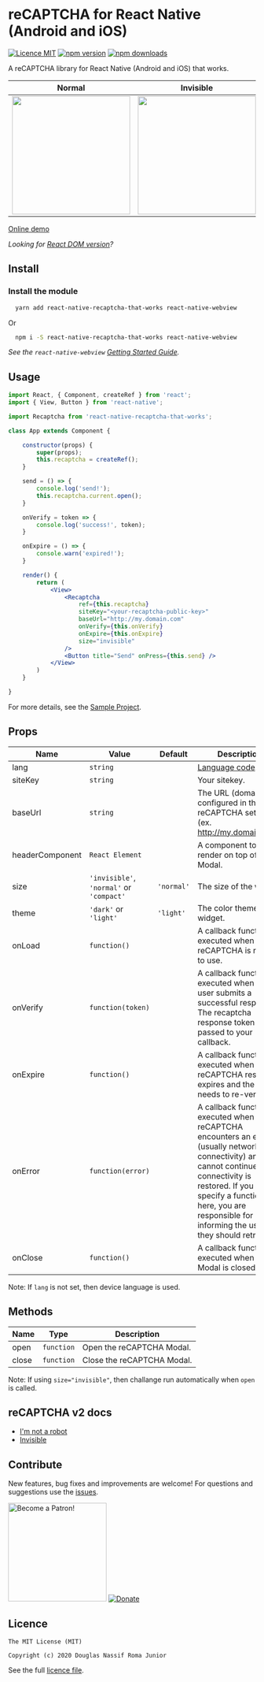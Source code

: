 # reCAPTCHA for React Native (Android and iOS)

[![Licence MIT](https://img.shields.io/badge/licence-MIT-blue.svg)](https://github.com/douglasjunior/react-native-recaptcha-that-works/blob/master/LICENSE)
[![npm version](https://img.shields.io/npm/v/react-native-recaptcha-that-works.svg)](https://www.npmjs.com/package/react-native-recaptcha-that-works)
[![npm downloads](https://img.shields.io/npm/dt/react-native-recaptcha-that-works.svg)](#install)

A reCAPTCHA library for React Native (Android and iOS) that works.

| Normal | Invisible |
| - | - |
| <img src='https://raw.githubusercontent.com/douglasjunior/react-native-recaptcha-that-works/master/screenshots/normal.gif' width='240' /> | <img src='https://raw.githubusercontent.com/douglasjunior/react-native-recaptcha-that-works/master/screenshots/invisible.gif' width='240' /> |

[Online demo](https://snack.expo.io/@douglasjunior/a6aed2)

_Looking for [React DOM version](https://github.com/douglasjunior/react-recaptcha-that-works)?_

## Install 

### Install the module 

```bash
  yarn add react-native-recaptcha-that-works react-native-webview
```
Or
```bash
  npm i -S react-native-recaptcha-that-works react-native-webview
```

_See the `react-native-webview` [Getting Started Guide](https://github.com/react-native-community/react-native-webview/blob/master/docs/Getting-Started.md)._

## Usage

```jsx
import React, { Component, createRef } from 'react';
import { View, Button } from 'react-native';

import Recaptcha from 'react-native-recaptcha-that-works';

class App extends Component {

    constructor(props) {
        super(props);
        this.recaptcha = createRef();
    }

    send = () => {
        console.log('send!');
        this.recaptcha.current.open();
    }

    onVerify = token => {
        console.log('success!', token);
    }

    onExpire = () => {
        console.warn('expired!');
    }

    render() {
        return (
            <View>
                <Recaptcha
                    ref={this.recaptcha}
                    siteKey="<your-recaptcha-public-key>"
                    baseUrl="http://my.domain.com"
                    onVerify={this.onVerify}
                    onExpire={this.onExpire}
                    size="invisible"
                />
                <Button title="Send" onPress={this.send} />
            </View>
        )
    }

}
```

For more details, see the [Sample Project](https://github.com/douglasjunior/react-native-recaptcha-that-works/blob/master/Sample/src/App.js).

## Props

|Name|Value|Default|Description|
|-|-|-|-|
|lang|`string`||[Language code](https://developers.google.com/recaptcha/docs/language).|
|siteKey|`string`||Your sitekey.|
|baseUrl|`string`||The URL (domain) configured in the reCAPTCHA setup. (ex. http://my.domain.com)|
|headerComponent|`React Element`||A component to render on top of Modal.|
|size|`'invisible'`, `'normal'` or `'compact'`|`'normal'`|The size of the widget.|
|theme|`'dark'` or `'light'`|`'light'`|The color theme of the widget.|
|onLoad|`function()`||A callback function, executed when the reCAPTCHA is ready to use.|
|onVerify|`function(token)`||A callback function, executed when the user submits a successful response. The recaptcha response token is passed to your callback.|
|onExpire|`function()`||A callback function, executed when the reCAPTCHA response expires and the user needs to re-verify.|
|onError|`function(error)`||A callback function, executed when reCAPTCHA encounters an error (usually network connectivity) and cannot continue until connectivity is restored. If you specify a function here, you are responsible for informing the user that they should retry.|
|onClose|`function()`|| A callback function, executed when the Modal is closed.|

Note: If `lang` is not set, then device language is used.

## Methods

|Name|Type|Description|
|-|-|-|
|open|`function`|Open the reCAPTCHA Modal.|
|close|`function`|Close the reCAPTCHA Modal.|

Note: If using `size="invisible"`, then challange run automatically when `open` is called.

## reCAPTCHA v2 docs

- [I'm not a robot](https://developers.google.com/recaptcha/docs/display)
- [Invisible](https://developers.google.com/recaptcha/docs/invisible)

## Contribute

New features, bug fixes and improvements are welcome! For questions and suggestions use the [issues](https://github.com/douglasjunior/react-native-recaptcha-that-works/issues).

<a href="https://www.patreon.com/douglasjunior"><img src="http://i.imgur.com/xEO164Z.png" alt="Become a Patron!" width="200" /></a>
[![Donate](https://www.paypalobjects.com/en_US/i/btn/btn_donateCC_LG.gif)](https://www.paypal.com/cgi-bin/webscr?cmd=_s-xclick&hosted_button_id=E32BUP77SVBA2)

## Licence

```
The MIT License (MIT)

Copyright (c) 2020 Douglas Nassif Roma Junior
```

See the full [licence file](https://github.com/douglasjunior/react-native-recaptcha-that-works/blob/master/LICENSE).
